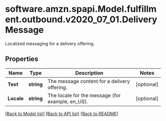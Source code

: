 # software.amzn.spapi.Model.fulfillment.outbound.v2020_07_01.DeliveryMessage
Localized messaging for a delivery offering.

## Properties

Name | Type | Description | Notes
------------ | ------------- | ------------- | -------------
**Text** | **string** | The message content for a delivery offering. | [optional] 
**Locale** | **string** | The locale for the message (for example, en_US). | [optional] 

[[Back to Model list]](../README.md#documentation-for-models) [[Back to API list]](../README.md#documentation-for-api-endpoints) [[Back to README]](../README.md)

